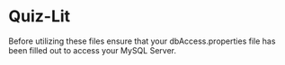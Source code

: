 # Quiz-Lit

Before utilizing these files ensure that your dbAccess.properties file has been filled out to access your MySQL Server.

